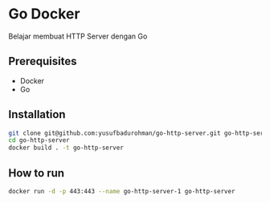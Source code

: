 # Go Docker

Belajar membuat HTTP Server dengan Go

## Prerequisites

- Docker
- Go

## Installation

```bash
git clone git@github.com:yusufbadurohman/go-http-server.git go-http-server
cd go-http-server
docker build . -t go-http-server
```

## How to run

```bash
docker run -d -p 443:443 --name go-http-server-1 go-http-server
```
